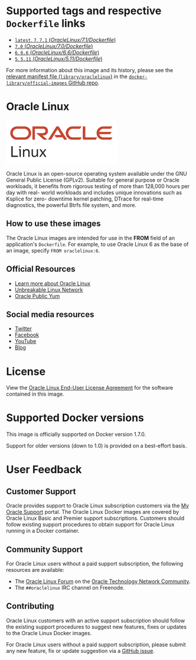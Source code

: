 # Supported tags and respective `Dockerfile` links

-	[`latest`, `7`, `7.1` (*OracleLinux/7.1/Dockerfile*)](https://github.com/oracle/docker/blob/647ce02cb30c7236a725d10bf45ae9c3ec121d73/OracleLinux/7.1/Dockerfile)
-	[`7.0` (*OracleLinux/7.0/Dockerfile*)](https://github.com/oracle/docker/blob/647ce02cb30c7236a725d10bf45ae9c3ec121d73/OracleLinux/7.0/Dockerfile)
-	[`6`, `6.6` (*OracleLinux/6.6/Dockerfile*)](https://github.com/oracle/docker/blob/647ce02cb30c7236a725d10bf45ae9c3ec121d73/OracleLinux/6.6/Dockerfile)
-	[`5`, `5.11` (*OracleLinux/5.11/Dockerfile*)](https://github.com/oracle/docker/blob/647ce02cb30c7236a725d10bf45ae9c3ec121d73/OracleLinux/5.11/Dockerfile)

For more information about this image and its history, please see the [relevant manifest file (`library/oraclelinux`)](https://github.com/docker-library/official-images/blob/master/library/oraclelinux) in the [`docker-library/official-images` GitHub repo](https://github.com/docker-library/official-images).

# Oracle Linux

![logo](https://raw.githubusercontent.com/docker-library/docs/master/oraclelinux/logo.png)

Oracle Linux is an open-source operating system available under the GNU General Public License (GPLv2). Suitable for general purpose or Oracle workloads, it benefits from rigorous testing of more than 128,000 hours per day with real- world workloads and includes unique innovations such as Ksplice for zero- downtime kernel patching, DTrace for real-time diagnostics, the powerful Btrfs file system, and more.

## How to use these images

The Oracle Linux images are intended for use in the **FROM** field of an application's `Dockerfile`. For example, to use Oracle Linux 6 as the base of an image, specify `FROM oraclelinux:6`.

## Official Resources

-	[Learn more about Oracle Linux](http://oracle.com/linux)
-	[Unbreakable Linux Network](https://linux.oracle.com)
-	[Oracle Public Yum](http://public-yum.oracle.com)

## Social media resources

-	[Twitter](https://twitter.com/ORCL_Linux)
-	[Facebook](https://www.facebook.com/OracleLinux)
-	[YouTube](https://www.youtube.com/user/OracleLinuxChannel)
-	[Blog](http://blogs.oracle.com/linux)

# License

View the [Oracle Linux End-User License Agreement](https://oss.oracle.com/ol6/EULA) for the software contained in this image.

# Supported Docker versions

This image is officially supported on Docker version 1.7.0.

Support for older versions (down to 1.0) is provided on a best-effort basis.

# User Feedback

## Customer Support

Oracle provides support to Oracle Linux subscription customers via the [My Oracle Support](https://support.oracle.com) portal. The Oracle Linux Docker images are covered by Oracle Linux Basic and Premier support subscriptions. Customers should follow existing support procedures to obtain support for Oracle Linux running in a Docker container.

## Community Support

For Oracle Linux users without a paid support subscription, the following resources are available:

-	The [Oracle Linux Forum](https://community.oracle.com/community/server_%26_storage_systems/linux/oracle_linux) on the [Oracle Technology Network Community](https://community.oracle.com/welcome).
-	The `##oraclelinux` IRC channel on Freenode.

## Contributing

Oracle Linux customers with an active support subscription should follow the existing support procedures to suggest new features, fixes or updates to the Oracle Linux Docker images.

For Oracle Linux users without a paid support subscription, please submit any new feature, fix or update suggestion via a [GitHub issue](https://github.com/oracle/docker/issues).
